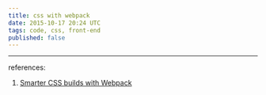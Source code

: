 ```yaml
---
title: css with webpack
date: 2015-10-17 20:24 UTC
tags: code, css, front-end
published: false
---
```


---
references:

1. [Smarter CSS builds with Webpack](source/notes/2015-10-17-css-with-webpack.html.markdown)
